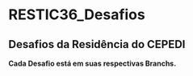 # RESTIC36_Desafios
## Desafios da Residência do CEPEDI
**Cada Desafio está em suas respectivas Branchs.** 

